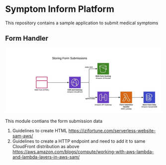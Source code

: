 # Symptom Inform Platform
This repository contains a sample application to submit medical symptoms

## Form Handler
![Highlevel-Design](docs/form-submit-flow.jpeg?raw=true "Highlevel Design")

This module contians the form submission data
1. Guidelines to create HTML https://izifortune.com/serverless-website-sam-aws/
2. Guidelines to create a HTTP endpoint and need to add it to same CloudFront distribution as above 
https://aws.amazon.com/blogs/compute/working-with-aws-lambda-and-lambda-layers-in-aws-sam/
